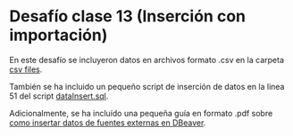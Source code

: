 # Desafío clase 13 (Inserción con importación)

En este desafío se incluyeron datos en archivos formato .csv en la carpeta <a href="https://github.com/GomezFrannco/desafio-clase-8/tree/master/desafio-clase-13/csv%20files">csv files</a>. 

También se ha incluido un pequeño script de inserción de datos en la linea 51 del script <a href="https://github.com/GomezFrannco/desafio-clase-8/blob/master/desafio-clase-13/dataInsert.sql">dataInsert.sql</a>. 

Adicionalmente, se ha incluído una pequeña guía en formato .pdf sobre <a href="https://github.com/GomezFrannco/coderhouse-sql-course/blob/master/desafio-clase-13/Inserci%C3%B3n%20de%20datos.pdf">como insertar datos de fuentes externas en DBeaver</a>. 